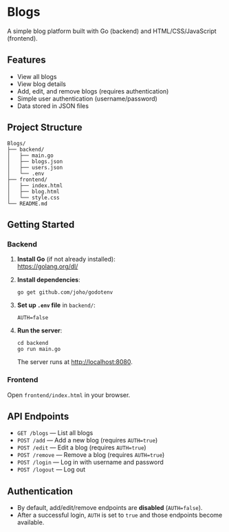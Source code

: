 # Blogs

A simple blog platform built with Go (backend) and HTML/CSS/JavaScript (frontend).

## Features

- View all blogs
- View blog details
- Add, edit, and remove blogs (requires authentication)
- Simple user authentication (username/password)
- Data stored in JSON files

## Project Structure

```
Blogs/
├── backend/
│   ├── main.go
│   ├── blogs.json
│   ├── users.json
│   └── .env
├── frontend/
│   ├── index.html
│   ├── blog.html
│   └── style.css
└── README.md
```

## Getting Started

### Backend

1. **Install Go** (if not already installed):  
   https://golang.org/dl/

2. **Install dependencies**:  
   ```
   go get github.com/joho/godotenv
   ```

3. **Set up `.env` file** in `backend/`:
   ```
   AUTH=false
   ```

4. **Run the server**:
   ```
   cd backend
   go run main.go
   ```

   The server runs at [http://localhost:8080](http://localhost:8080).

### Frontend

Open `frontend/index.html` in your browser.

## API Endpoints

- `GET /blogs` — List all blogs
- `POST /add` — Add a new blog (requires `AUTH=true`)
- `POST /edit` — Edit a blog (requires `AUTH=true`)
- `POST /remove` — Remove a blog (requires `AUTH=true`)
- `POST /login` — Log in with username and password
- `POST /logout` — Log out

## Authentication

- By default, add/edit/remove endpoints are **disabled** (`AUTH=false`).
- After a successful login, `AUTH` is set to `true` and those endpoints become available.
